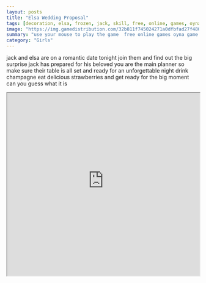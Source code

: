 ```yaml
---
layout: posts
title: "Elsa Wedding Proposal"
tags: [decoration, elsa, frozen, jack, skill, free, online, games, oyna, game, free, games, play, play, games]
image: "https://img.gamedistribution.com/32b811f745024271a0dfbfad27f4808d.jpg"
summary: "use your mouse to play the game  free online games oyna game free games play play games"
category: "Girls"
---
```


jack and elsa are on a romantic date tonight join them and find out the big surprise jack has prepared for his beloved you are the main planner so make sure their table is all set and ready for an unforgettable night drink champagne eat delicious strawberries and get ready for the big moment can you guess what it is

<iframe width="100%" height="480px;" src="https://flash.gamedistribution.com?game=32b811f745024271a0dfbfad27f4808d"></iframe>